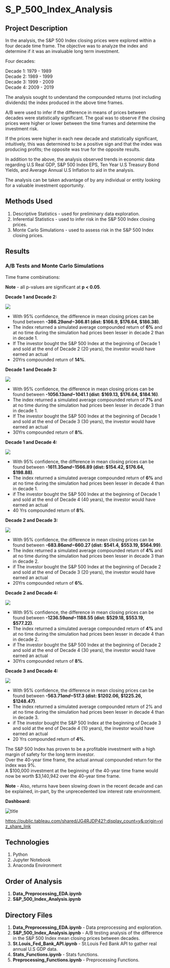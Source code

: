 # S_P_500_Index_Analysis

## Project Description

In the analysis, the S&P 500 Index closing prices were explored within a four decade time frame. The objective was to analyze the index and determine if it was an invaluable long term investment.

Four decades:

Decade 1: 1979 - 1989<br>
Decade 2: 1989 - 1999<br>
Decade 3: 1999 - 2009<br>
Decade 4: 2009 - 2019<br>

The analysis sought to understand the compounded returns (not including dividends) the index produced in the above time frames. 

A/B were used to infer if the difference in means of prices between decades were statistically significant. The goal was to observe if the closing prices were higher or lower between the time frames and determine the investment risk.

If the prices were higher in each new decade and statistically significant, intuitively, this was determined to be a positive sign and that the index was producing profits; the opposite was true for the opposite results.

In addition to the above, the analysis observed trends in economic data regarding U.S Real GDP, S&P 500 Index EPS, Ten Year U.S Treasury Bond Yields, and Average Annual U.S Inflation to aid in the analysis.

The analysis can be taken advantage of by any individual or entity looking for a valuable investment opportunity.

## Methods Used

1) Descriptive Statistics - used for preliminary data exploration.
2) Inferential Statistics - used to infer risk in the S&P 500 Index closing prices. 
3) Monte Carlo Simulations - used to assess risk in the S&P 500 Index closing prices.

## Results 

### A/B Tests and Monte Carlo Simulations

Time frame combinations:

**Note** - all p-values are significant at **p < 0.05**.

**Decade 1 and Decade 2:**

![](ReadMe_Images/download.png)

* With 95% confidence, the difference in mean closing prices can be found between **-$386.29 and -$366.81 (dist: $166.9, $176.64, $186.38)**.
* The index returned a simulated average compounded return of **6%** and at no time during the simulation had prices been lesser in decade 2 than in decade 1.
* If The investor bought the S&P 500 Index at the beginning of Decade 1 and sold at the end of Decade 2 (20 years), the investor would have earned an actual   
* 20Yrs compounded return of **14%**.

**Decade 1 and Decade 3:** 

![](ReadMe_Images/download-1.png)

* With 95% confidence, the difference in mean closing prices can be found between **-$1056.13 and -$1041.1 (dist: $169.13, $176.64, $184.16)**.
* The index returned a simulated average compounded return of **7%** and at no time during the simulation had prices been lesser in decade 3 than in decade 1.
* If The investor bought the S&P 500 Index at the beginning of Decade 1 and sold at the end of Decade 3 (30 years), the investor would have earned an actual  
* 30Yrs compounded return of **8%**.

**Decade 1 and Decade 4:**

![](ReadMe_Images/download-2.png)

* With 95% confidence, the difference in mean closing prices can be found between **-$1611.35 and -$1566.89 (dist: $154.42, $176.64, $198.88)**.
* The index returned a simulated average compounded return of **6%** and at no time during the simulation had prices been lesser in decade 4 than in decade 1.
* if The investor bought the S&P 500 Index at the beginning of Decade 1 and sold at the end of Decade 4 (40 years), the investor would have earned an actual 
* 40 Yrs compounded return of **8%**.

**Decade 2 and Decade 3:** 

![](ReadMe_Images/download-3.png)

* With 95% confidence, the difference in mean closing prices can be found between **-$683.86 and -$660.27 (dist: $541.4, $553.19, $564.99)**.
* The index returned a simulated average compounded return of **4%** and at no time during the simulation had prices been lesser in decade 3 than in decade 2.
* if The investor bought the S&P 500 Index at the beginning of Decade 2 and sold at the end of Decade 3 (20 years), the investor would have earned an actual
* 20Yrs compounded return of **6%**.

**Decade 2 and Decade 4:**

![](ReadMe_Images/download-4.png)

* With 95% confidence, the difference in mean closing prices can be found between **-$1236.59 and -$1188.55 (dist: $529.18, $553.19, $577.22)**.
* The index returned a simulated average compounded return of **4%** and at no time during the simulation had prices been lesser in decade 4 than in decade 2.
* if The investor bought the S&P 500 Index at the beginning of Decade 2 and sold at the end of Decade 4 (30 years), the investor would have earned an actual
* 30Yrs compounded return of **8%**.

**Decade 3 and Decade 4:**

![](ReadMe_Images/download-5.png)

* With 95% confidence, the difference in mean closing prices can be found between **-$563.71 and -$517.3 (dist: $1202.06, $1225.26, $1248.47)**.
* The index returned a simulated average compounded return of 2% and at no time during the simulation had prices been lesser in decade 4 than in decade 3.
* if The investor bought the S&P 500 Index at the beginning of Decade 3 and sold at the end of Decade 4 (10 years), the investor would have earned an actual
* 20 Yrs compounded return of **4%.**

The S&P 500 Index has proven to be a profitable investment with a high margin of safety for the long term investor. <br>
Over the 40-year time frame, the actual annual compounded return for the index was 9%.<br>
A $100,000 investment at the beginning of the 40-year time frame would now be worth $3,140,942 over the 40-year time frame.<br>

**Note** - Also, returns have been slowing down in the recent decade and can be explained, in-part, by the unprecedented low interest rate environment.

**Dashboard:**

![title](ReadMe_Images/Dash.png)

https://public.tableau.com/shared/JG4RJDP42?:display_count=y&:origin=viz_share_link

## Technologies 

1) Python 
2) Jupyter Notebook
3) Anaconda Environment

## Order of Analysis

1) **Data_Preprocessing_EDA.ipynb**
2) **S&P_500_Index_Analysis.ipynb**

## Directory Files

1) **Data_Preprocessing_EDA.ipynb** - Data preprocessing and exploration.
2) **S&P_500_Index_Analysis.ipynb** - A/B testing analysis of the difference in the S&P 500 Index mean closing prices between decades.
3) **St.Louis_Fed_Bank_API.ipynb** - St.Louis Fed Bank API to gather real annual U.S GDP data.
4) **Stats_Functions.ipynb** - Stats functions.
5) **Preprocessing_Functions.ipynb** - Preprocessing Functions.

